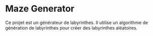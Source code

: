 # Maze Generator

Ce projet est un générateur de labyrinthes. Il utilise un algorithme de génération de labyrinthes pour créer des labyrinthes aléatoires.